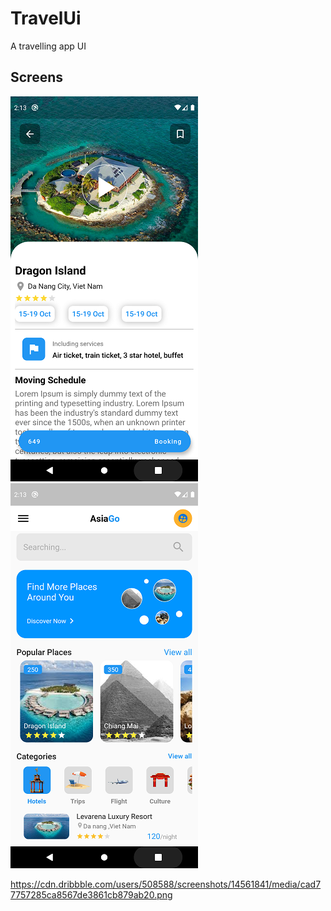 # TravelUi

A travelling app UI

## Screens

 ![Screenshot](screenshot2.png) ![Screenshot](screenshot1.png)

https://cdn.dribbble.com/users/508588/screenshots/14561841/media/cad77757285ca8567de3861cb879ab20.png
